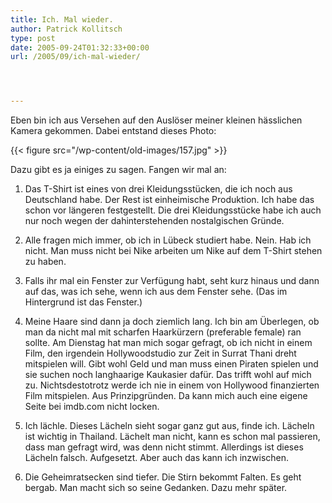```yaml
---
title: Ich. Mal wieder.
author: Patrick Kollitsch
type: post
date: 2005-09-24T01:32:33+00:00
url: /2005/09/ich-mal-wieder/




---
```

Eben bin ich aus Versehen auf den Auslöser meiner kleinen hässlichen Kamera gekommen. Dabei entstand dieses Photo:

{{< figure src="/wp-content/old-images/157.jpg" >}}

Dazu gibt es ja einiges zu sagen. Fangen wir mal an:

1. Das T-Shirt ist eines von drei Kleidungsstücken, die ich noch aus Deutschland habe. Der Rest ist einheimische Produktion. Ich habe das schon vor längeren festgestellt. Die drei Kleidungsstücke habe ich auch nur noch wegen der dahinterstehenden nostalgischen Gründe.

2. Alle fragen mich immer, ob ich in Lübeck studiert habe. Nein. Hab ich nicht. Man muss nicht bei Nike arbeiten um Nike auf dem T-Shirt stehen zu haben. 

3. Falls ihr mal ein Fenster zur Verfügung habt, seht kurz hinaus und dann auf das, was ich sehe, wenn ich aus dem Fenster sehe. (Das im Hintergrund ist das Fenster.)

4. Meine Haare sind dann ja doch ziemlich lang. Ich bin am Überlegen, ob man da nicht mal mit scharfen Haarkürzern (preferable female) ran sollte. Am Dienstag hat man mich sogar gefragt, ob ich nicht in einem Film, den irgendein Hollywoodstudio zur Zeit in Surrat Thani dreht mitspielen will. Gibt wohl Geld und man muss einen Piraten spielen und sie suchen noch langhaarige Kaukasier dafür. Das trifft wohl auf mich zu. Nichtsdestotrotz werde ich nie in einem von Hollywood finanzierten Film mitspielen. Aus Prinzipgründen. Da kann mich auch eine eigene Seite bei imdb.com nicht locken.

5. Ich lächle. Dieses Lächeln sieht sogar ganz gut aus, finde ich. Lächeln ist wichtig in Thailand. Lächelt man nicht, kann es schon mal passieren, dass man gefragt wird, was denn nicht stimmt. Allerdings ist dieses Lächeln falsch. Aufgesetzt. Aber auch das kann ich inzwischen.

6. Die Geheimratsecken sind tiefer. Die Stirn bekommt Falten. Es geht bergab. Man macht sich so seine Gedanken. Dazu mehr später.
